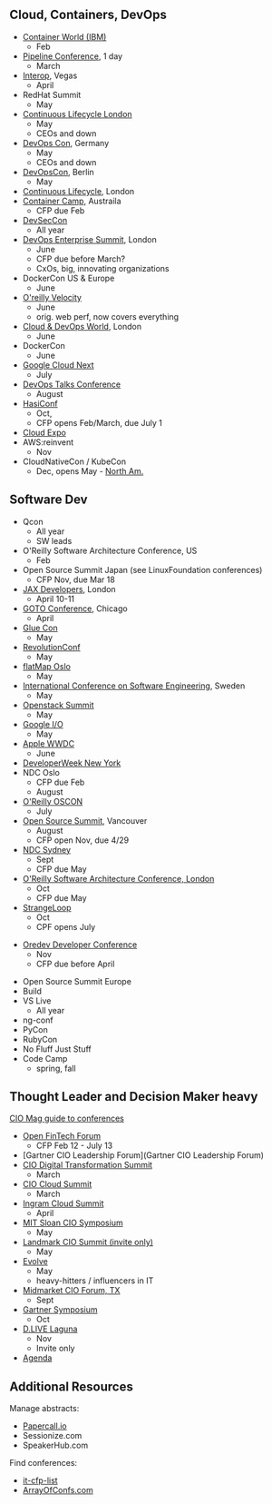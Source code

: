 ## Cloud, Containers, DevOps

* [Container World (IBM)](https://tmt.knect365.com/container-world/)
  - Feb
* [Pipeline Conference](https://pipelineconf.info/), 1 day
  - March
* [Interop](https://www.interop.com/), Vegas
  - April
* RedHat Summit
  - May
* [Continuous Lifecycle London](https://continuouslifecycle.london)
  - May
  - CEOs and down
* [DevOps Con](devopsconference.de), Germany
  - May
  - CEOs and down
* [DevOpsCon](https://devopsconference.de/), Berlin
  - May
* [Continuous Lifecycle](https://continuouslifecycle.london/), London
* [Container Camp](https://2018.container.camp/au/schedule/), Austraila
  - CFP due Feb
* [DevSecCon](https://www.devseccon.com/call-for-proposals/)
  - All year
* [DevOps Enterprise Summit](https://events.itrevolution.com/eur/), London
  - June 
  - CFP due before March?
  - CxOs, big, innovating organizations
* DockerCon US & Europe
  - June
* [O'reilly Velocity](conferences.oreilly.com/velocity/vl-ca)
  - June
  - orig. web perf, now covers everything
* [Cloud & DevOps World](https://tmt.knect365.com/cloud-devops-world/), London
  - June
* DockerCon
  - June
* [Google Cloud Next](https://cloud.withgoogle.com/next18/sf/)
  - July
* [DevOps Talks Conference](http://devopstalks.com/submit_talk.html)
  - August
* [HasiConf](https://www.hashiconf.com/call-for-proposals.html)
  - Oct, 
  - CFP opens Feb/March, due July 1
* [Cloud Expo](http://www.cloudcomputingexpo.com/general/papers2018east.htm)
* AWS:reinvent
  - Nov
* CloudNativeCon / KubeCon
  - Dec, opens May - [North Am.](https://events.linuxfoundation.org/events/kubecon-cloudnativecon-north-america-2018/program/call-for-proposals-cfp/)

## Software Dev

* Qcon
  - All year
  - SW leads
* O'Reilly Software Architecture Conference, US
  - Feb
* Open Source Summit Japan (see LinuxFoundation conferences)
  - CFP Nov, due Mar 18
* [JAX Developers](https://devops.jaxlondon.com/), London
  - April 10-11
* [GOTO Conference](https://gotochgo.com/), Chicago
  - April
* [Glue Con](http://gluecon.com/)
  - May
* [RevolutionConf](https://revolutionconf.com/)
  - May
* [flatMap Oslo](https://www.papercall.io/flatmap2018)
  - May
* [International Conference on Software Engineering](https://www.icse2018.org/), Sweden
  - May
* [Openstack Summit](https://www.openstack.org/summit)
  - May
* [Google I/O](https://events.google.com/io/)
  - May
* [Apple WWDC](https://developer.apple.com/wwdc/register/)
  - June
* [DeveloperWeek New York](http://www.developerweek.com/NYC/conference/apply-to-speak/)
* NDC Oslo
  - CFP due Feb
  - August
* [O'Reilly OSCON](https://conferences.oreilly.com/oscon/oscon-or?cmp=kn-prog-confreg-home-osor18_search)
  - July
* [Open Source Summit](https://events.linuxfoundation.org/events/open-source-summit-north-america-2018/program/cfp/), Vancouver
  - August
  - CFP open Nov, due 4/29
* [NDC Sydney](https://ndcsydney.com/page/call-for-papers/)
  - Sept
  - CFP due May
* [O'Reilly Software Architecture Conference, London](https://conferences.oreilly.com/software-architecture/sa-eu/public/cfp/645)
  - Oct
  - CFP due May
* [StrangeLoop](https://www.thestrangeloop.com/cfp.html)
  - Oct
  - CPF opens July
- [Oredev Developer Conference](http://oredev.org/_)
  - Nov
  - CFP due before April
* Open Source Summit Europe
* Build
* VS Live
  - All year
* ng-conf
* PyCon
* RubyCon
* No Fluff Just Stuff
* Code Camp
  - spring, fall

## Thought Leader and Decision Maker heavy

[CIO Mag guide to conferences](https://www.cio.com/article/2976667/it-skills-training/your-guide-to-top-tech-conferences.html)

* [Open FinTech Forum](https://linuxfoundation.smapply.io/prog/open_fintech_forum/)
  - CFP Feb 12 - July 13
* [Gartner CIO Leadership Forum](Gartner CIO Leadership Forum)
* [CIO Digital Transformation Summit](http://east.digitaltransformationsummit.us/)
  - March
* [CIO Cloud Summit](http://ciocloudsummit.com/agenda)
  - March
* [Ingram Cloud Summit](http://ingrammicrocloudsummit.com/agenda/)
  - April
* [MIT Sloan CIO Symposium](http://www.mitcio.com/)
  - May
* [Landmark CIO Summit (invite only)](https://www.eiseverywhere.com/ehome/282461/616590/)
  - May
* [Evolve](Evolve)
  - May
  - heavy-hitters / influencers in IT
* [Midmarket CIO Forum, TX](http://boardroomevents.com/fall-2018-save-the-date/)
  - Sept
* [Gartner Symposium](https://www.gartner.com/events/na/orlando-symposium)
  - Oct
* [D.LIVE Laguna](https://dlive.wsj.com/laguna/)
  - Nov
  - Invite only
* [Agenda](http://www.agendaconference.com/)

## Additional Resources

Manage abstracts:
* [Papercall.io](https://www.papercall.io/events)
* Sessionize.com
* SpeakerHub.com

Find conferences: 
* [it-cfp-list](https://github.com/softwaremill/it-cfp-list)
* [ArrayOfConfs.com](ArrayOfConfs.com)
